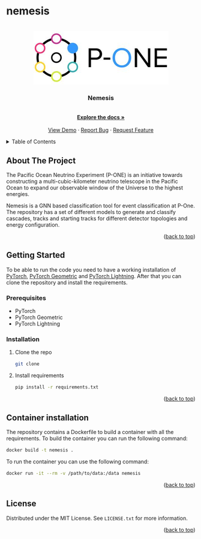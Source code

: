 # nemesis

<!-- PROJECT LOGO -->
<br />
<div align="center">
  <a href="https://github.com/ArturoLlorente/nemesis">
    <img src="images/P-ONE_logo.jpg" alt="Logo">
  </a>

  <h3 align="center">Nemesis</h3>

  <p align="center">
    <br />
    <a href="https://github.com/ArturoLlorente/nemesis"><strong>Explore the docs »</strong></a>
    <br />
    <br />
    <a href="https://github.com/ArturoLlorente/nemesis">View Demo</a>
    ·
    <a href="https://github.com/ArturoLlorente/nemesis">Report Bug</a>
    ·
    <a href="https://github.com/ArturoLlorente/nemesis">Request Feature</a>
  </p>
</div>

<!-- TABLE OF CONTENTS -->
<details>
  <summary>Table of Contents</summary>
  <ol>
    <li>
      <a href="#about-the-project">About The Project</a>
      <ul>
        <li><a href="#built-with">Built With</a></li>
      </ul>
    </li>
    <li>
      <a href="#getting-started">Getting Started</a>
      <ul>
        <li><a href="#prerequisites">Prerequisites</a></li>
        <li><a href="#installation">Installation</a></li>
      </ul>
    </li>
    <li><a href="#usage">Usage</a></li>
    <li><a href="#roadmap">Roadmap</a></li>
    <li><a href="#contributing">Contributing</a></li>
    <li><a href="#license">License</a></li>
    <li><a href="#contact">Contact</a></li>
    <li><a href="#acknowledgments">Acknowledgments</a></li>
  </ol>
</details>


<!-- ABOUT THE PROJECT -->
## About The Project

The Pacific Ocean Neutrino Experiment (P-ONE) is an initiative towards constructing a multi-cubic-kilometer neutrino telescope in the Pacific Ocean to expand our observable window of the Universe to the highest energies.

Nemesis is a GNN based classification tool for event classification at P-One. The repository has a set of different models to generate and classify cascades, tracks and starting tracks for different detector topologies and energy configuration.

<p align="right">(<a href="#readme-top">back to top</a>)</p>


<!-- GETTING STARTED -->
## Getting Started

To be able to run the code you need to have a working installation of [PyTorch](https://pytorch.org/), [PyTorch Geometric](https://pytorch-geometric.readthedocs.io/en/latest/notes/installation.html) and [PyTorch Lightning](https://pytorch-lightning.readthedocs.io/en/latest/new-project.html). 
After that you can clone the repository and install the requirements.

### Prerequisites

* PyTorch
* PyTorch Geometric
* PyTorch Lightning

### Installation

1. Clone the repo
   ```sh
   git clone
    ```
2. Install requirements
    ```sh
    pip install -r requirements.txt
    ```
<p align="right">(<a href="#readme-top">back to top</a>)</p>

## Container installation

The repository contains a Dockerfile to build a container with all the requirements. To build the container you can run the following command:

```sh
docker build -t nemesis .
```

To run the container you can use the following command:

```sh
docker run -it --rm -v /path/to/data:/data nemesis
```

<p align="right">(<a href="#readme-top">back to top</a>)</p>


<!-- LICENSE -->
## License

Distributed under the MIT License. See `LICENSE.txt` for more information.

<p align="right">(<a href="#readme-top">back to top</a>)</p>
